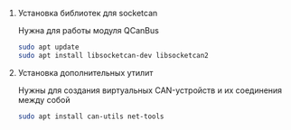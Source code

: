 1. Установка библиотек для socketcan

	Нужна для работы модуля QCanBus 

	```bash
	sudo apt update
	sudo apt install libsocketcan-dev libsocketcan2
	```

2. Установка дополнительных утилит

	Нужны для создания виртуальных CAN-устройств
	и их соединения между собой

	```bash
	sudo apt install can-utils net-tools
	```